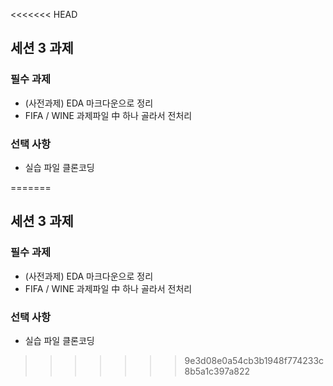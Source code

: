 <<<<<<< HEAD
## 세션 3 과제

### 필수 과제
- (사전과제) EDA 마크다운으로 정리
- FIFA / WINE 과제파일 中 하나 골라서 전처리

### 선택 사항
- 실습 파일 클론코딩

=======
## 세션 3 과제

### 필수 과제
- (사전과제) EDA 마크다운으로 정리
- FIFA / WINE 과제파일 中 하나 골라서 전처리

### 선택 사항
- 실습 파일 클론코딩

>>>>>>> 9e3d08e0a54cb3b1948f774233c8b5a1c397a822

